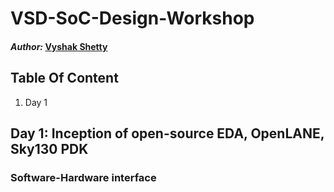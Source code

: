 # VSD-SoC-Design-Workshop

#### *_Author:_* <a href="https://www.linkedin.com/in/vyshak-shetty-a00b08212/">Vyshak Shetty</a>
## Table Of Content
1. Day 1

## Day 1: Inception of open-source EDA, OpenLANE, Sky130 PDK
### Software-Hardware interface
